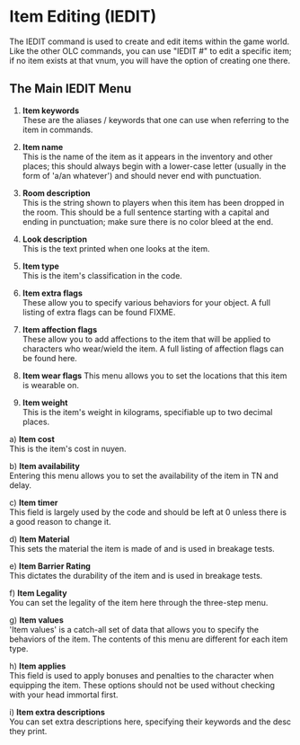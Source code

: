 # Item Editing (IEDIT)

The IEDIT command is used to create and edit items within the game world. Like the other OLC commands, you can use "IEDIT #" to edit a specific item; if no item exists at that vnum, you will have the option of creating one there.


## The Main IEDIT Menu

1) **Item keywords**  
These are the aliases / keywords that one can use when referring to the item in commands.

2) **Item name**  
This is the name of the item as it appears in the inventory and other places; this should always begin with a lower-case letter (usually in the form of 'a/an whatever') and should never end with punctuation.

3) **Room description**  
This is the string shown to players when this item has been dropped in the room. This should be a full sentence starting with a capital and ending in punctuation; make sure there is no color bleed at the end.

4) **Look description**  
This is the text printed when one looks at the item.

5) **Item type**  
This is the item's classification in the code.

6) **Item extra flags**  
These allow you to specify various behaviors for your object. A full listing of extra flags can be found FIXME.

7) **Item affection flags**  
These allow you to add affections to the item that will be applied to characters who wear/wield the item. A full listing of affection flags can be found here.

8) **Item wear flags**
This menu allows you to set the locations that this item is wearable on.

9) **Item weight**  
This is the item's weight in kilograms, specifiable up to two decimal places.

a) **Item cost**  
This is the item's cost in nuyen.

b) **Item availability**  
Entering this menu allows you to set the availability of the item in TN and delay.

c) **Item timer**  
This field is largely used by the code and should be left at 0 unless there is a good reason to change it.

d) **Item Material**  
This sets the material the item is made of and is used in breakage tests.

e) **Item Barrier Rating**  
This dictates the durability of the item and is used in breakage tests.

f) **Item Legality**  
You can set the legality of the item here through the three-step menu.

g) **Item values**  
'Item values' is a catch-all set of data that allows you to specify the behaviors of the item. The contents of this menu are different for each item type.

h) **Item applies**  
This field is used to apply bonuses and penalties to the character when equipping the item. These options should not be used without checking with your head immortal first.

i) **Item extra descriptions**  
  You can set extra descriptions here, specifying their keywords and the desc they print.

